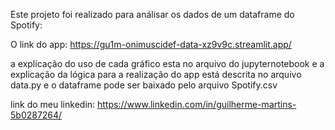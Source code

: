    Este projeto foi realizado para análisar os dados de um dataframe do Spotify:

   O link do app: https://gu1m-onimuscidef-data-xz9v9c.streamlit.app/ 
   
   a explicação do uso de cada gráfico esta no arquivo do jupyternotebook e a explicação da lógica para a realização do app está descrita no arquivo data.py e o dataframe pode ser baixado pelo arquivo Spotify.csv
   
   link do meu linkedin: https://www.linkedin.com/in/guilherme-martins-5b0287264/






